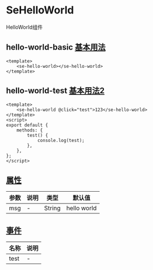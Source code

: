 # SeHelloWorld

HelloWorld组件

## hello-world-basic [基本用法](#基本用法)

```vue
<template>
    <se-hello-world></se-hello-world>
</template>

```

## hello-world-test [基本用法2](#基本用法2)

```vue
<template>
    <se-hello-world @click="test">123</se-hello-world>
</template>
<script>
export default {
    methods: {
        test() {
            console.log(test);
        },
    },
};
</script>

```

## [属性](#属性)

| 参数 | 说明 | 类型 | 默认值 |
|---|---|---|---|
| msg | - | String | hello world |

## [事件](#事件)

| 名称 | 说明 |
|---|---|
| test | - |
